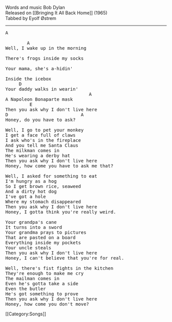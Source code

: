 Words and music Bob Dylan<br>
Released on [[Bringing It All Back Home]] (1965)<br>
Tabbed by Eyolf Østrem

----
<pre class="verse">
A

        A
Well, I wake up in the morning

There's frogs inside my socks

Your mama, she's a-hidin'

Inside the icebox
     D
Your daddy walks in wearin'
                               A
A Napoleon Bonaparte mask
         E
Then you ask why I don't live here
D                           A
Honey, do you have to ask?

Well, I go to pet your monkey
I get a face full of claws
I ask who's in the fireplace
And you tell me Santa Claus
The milkman comes in
He's wearing a derby hat
Then you ask why I don't live here
Honey, how come you have to ask me that?

Well, I asked for something to eat
I'm hungry as a hog
So I get brown rice, seaweed
And a dirty hot dog
I've got a hole
Where my stomach disappeared
Then you ask why I don't live here
Honey, I gotta think you're really weird.

Your grandpa's cane
It turns into a sword
Your grandma prays to pictures
That are pasted on a board
Everything inside my pockets
Your uncle steals
Then you ask why I don't live here
Honey, I can't believe that you're for real.

Well, there's fist fights in the kitchen
They're enough to make me cry
The mailman comes in
Even he's gotta take a side
Even the butler
He's got something to prove
Then you ask why I don't live here
Honey, how come you don't move?
</pre>

[[Category:Songs]]